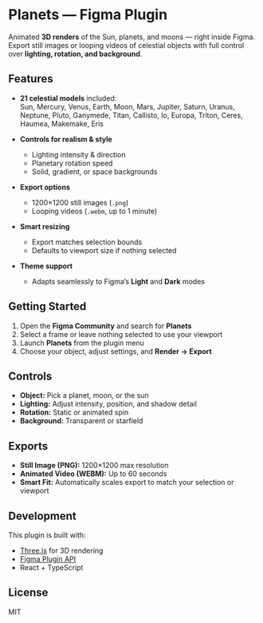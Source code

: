 # Planets — Figma Plugin  

Animated **3D renders** of the Sun, planets, and moons — right inside Figma.  
Export still images or looping videos of celestial objects with full control over **lighting, rotation, and background**.  

## Features  

- **21 celestial models** included:  
  Sun, Mercury, Venus, Earth, Moon, Mars, Jupiter, Saturn, Uranus, Neptune, Pluto, Ganymede, Titan, Callisto, Io, Europa, Triton, Ceres, Haumea, Makemake, Eris

- **Controls for realism & style**  
  - Lighting intensity & direction  
  - Planetary rotation speed  
  - Solid, gradient, or space backgrounds  

- **Export options**  
  - 1200×1200 still images (`.png`)  
  - Looping videos (`.webm`, up to 1 minute)  

- **Smart resizing**  
  - Export matches selection bounds  
  - Defaults to viewport size if nothing selected  

- **Theme support**  
  - Adapts seamlessly to Figma’s **Light** and **Dark** modes  

## Getting Started  

1. Open the **Figma Community** and search for **Planets** 
2. Select a frame or leave nothing selected to use your viewport  
3. Launch **Planets** from the plugin menu  
4. Choose your object, adjust settings, and **Render → Export**  

## Controls  

- **Object:** Pick a planet, moon, or the sun  
- **Lighting:** Adjust intensity, position, and shadow detail  
- **Rotation:** Static or animated spin  
- **Background:** Transparent or starfield  

## Exports  

- **Still Image (PNG):** 1200×1200 max resolution  
- **Animated Video (WEBM):** Up to 60 seconds  
- **Smart Fit:** Automatically scales export to match your selection or viewport  

## Development  

This plugin is built with:  
- [Three.js](https://threejs.org/) for 3D rendering  
- [Figma Plugin API](https://www.figma.com/plugin-docs/)  
- React + TypeScript  

## License 

MIT